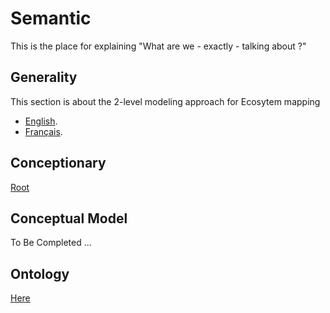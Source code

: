 Semantic
==
This is the place for explaining "What are we  - exactly - talking about ?"

Generality
-
This section is about the 2-level modeling approach for Ecosytem mapping
* <a href="https://github.com/iPlumb3r/EcosystemMappingModel/blob/master/1_Semantic/ReasonWhyA2-LevelModel_EN.md">English</a>.
* <a href="https://github.com/iPlumb3r/EcosystemMappingModel/blob/master/1_Semantic/ReasonWhyA2-LevelModel_FR.md">Français</a>.

Conceptionary
- 
<a href="https://github.com/iPlumb3r/EcosystemMappingModel/tree/master/1_Semantic/Conceptionary">Root</a>


Conceptual Model
- 
To Be Completed ...


Ontology
- 
<a href="https://github.com/iPlumb3r/EcosystemMappingModel/tree/master/6_Ontologies">Here</a>
